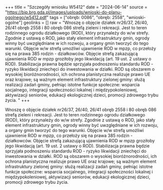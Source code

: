 +++
title = "Szczegóły wniosku W5412"
date = "2024-06-14"
source = "https://bip.brg.gda.pl/images/uploads/wnioski-do-planu-ogolnego/w5412.pdf"
tags = ["obręb: 0086", "obręb: 2558", "wnioski-ogolne"]
geolinks = []
raw = "Wnoszę o objęcie działek nr26/37, 26/40, 26/41 obręb 2558 i 80 obręb 086 strefą zieleni i rekreacji. Jest to teren rodzinnego ogrodu działkowego (ROD), który przynależy do w/w strefy. Zgodnie z ustawą o ROD, jako stały element infrastruktury gmin, ogrody winny być uwzględniane w ich rozwoju, a organy gmin tworzyć do tego warunki. Objęcie w/w strefą umożliwi ujawnienie ROD w mpzp, co przełoży się na prawa 385 rodzin - działkowców. Objęcie strefą zakazującą ujawnienia ROD w mpzp groziłoby jego likwidacją (art. 19 ust. 2 ustawy o ROD). Stabilizacja prawna będzie sprzyjała podnoszeniu standardu ROD - ryzyko likwidacji zniechęci do inwestowania w działki. ROD są obszarem o wysokiej bioróżnorodności, ich ochrona planistyczna realizuje prawo UE oraz krajowe; są ważnym element infrastruktury zielonej gminy: służą realizacji zadań gminy, pełniąc istotne funkcje społeczne: wsparcia socjalnego, integracji społeczności lokalnej i międzypokoleniowej, aktywizacji seniorów, edukacji ekologicznej dzieci, promocji zdrowego trybu życia. "
+++

Wnoszę o objęcie działek nr26/37, 26/40, 26/41 obręb 2558 i 80 obręb 086 strefą zieleni i
rekreacji. Jest to teren rodzinnego ogrodu działkowego (ROD), który przynależy do w/w strefy. Zgodnie z
ustawą o ROD, jako stały element infrastruktury gmin, ogrody winny być uwzględniane w ich rozwoju, a
organy gmin tworzyć do tego warunki. Objęcie w/w strefą umożliwi ujawnienie ROD w mpzp, co przełoży się
na prawa 385 rodzin - działkowców. Objęcie strefą zakazującą ujawnienia ROD w mpzp groziłoby jego
likwidacją (art. 19 ust. 2 ustawy o ROD). Stabilizacja prawna będzie sprzyjała podnoszeniu standardu ROD -
ryzyko likwidacji zniechęci do inwestowania w działki. ROD są obszarem o wysokiej bioróżnorodności, ich
ochrona planistyczna realizuje prawo UE oraz krajowe; są ważnym element infrastruktury zielonej gminy:
służą realizacji zadań gminy, pełniąc istotne funkcje społeczne: wsparcia socjalnego, integracji społeczności
lokalnej i międzypokoleniowej, aktywizacji seniorów, edukacji ekologicznej dzieci, promocji zdrowego trybu
życia.



